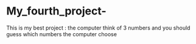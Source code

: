 # My_fourth_project-
This is my best project : the computer think of 3 numbers and you should guess which numbers the computer choose
